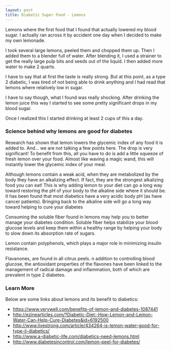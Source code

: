 ```yaml
---
layout: post
title: Diabetic Super Food - Lemons
---
```


Lemons where the first food that I found that actually lowered my blood sugar.  I actually ran across it by accident one day
when I decided to make my own lemonade.  

I took several large lemons, peeled them and chopped them up.  Then I added them 
to a blender full of water.  After blending it, I used a strainer to get the really large pulp bits and seeds out of the 
liquid.  I then added more water to make 2 quarts.  

I have to say that at first the taste is really strong.  But at this point, as a type 2 diabetic, I was tired of not being able to 
drink anything and I had read that lemons where relatively low in sugar.

I have to say though, what I found was really shocking.  After drinking the lemon juice this way I started to see some pretty 
significant drops in my blood sugar.

Once I realized this I started drinking at least 2 cups of this a day.  

### Science behind why lemons are good for diabetes

Research has shown that lemon lowers the glycemic index of any food it is added to. And... we are not talking a few points here.  The drop 
is very significant! To benefit from this, all you have to do is add a little squeeze of fresh lemon over your food. Almost like waving a 
magic wand, this will instantly lower the glycemic index of your meal.

Although lemons contain a weak acid, when they are metabolized by the body they have an alkalizing effect. If fact, they are the strongest alkalizing food you can eat! This is why adding lemon to your diet can go a long way toward restoring the pH of your body to the alkaline side where it should be. It has been found that most diabetics have a very acidic body pH (as have cancer patients). Bringing back to the alkaline side will go a long way toward helping to cure your diabetes

Consuming the soluble fiber found in lemons may help you to better manage your diabetes condition. Soluble fiber helps stabilize your blood glucose levels and keep them within a healthy range by helping your body to slow down its absorption rate of sugars.

Lemon contain polyphenols, which plays a major role in minimizing insulin resistance.

Flavanones, are found in all citrus peels.  n addition to controlling blood glucose, the antioxidant properties of the flavones have been linked to the management of radical damage and inflammation, both of which are prevalent in type 2 diabetes. 

### Learn More

Below are some links about lemons and its benefit to diabetics:

- <https://www.verywell.com/benefits-of-lemon-and-diabetes-1087441>
- <http://ezinearticles.com/?Diabetic-Diet:-How-Lemon-and-Lemon-Water-Can-Help-Cure-Diabetes&id=6192500>
- <http://www.livestrong.com/article/434264-is-lemon-water-good-for-type-ii-diabetics/>
- <http://www.a-diabetic-life.com/diabetics-need-lemons.html>
- <http://www.diabetesincontrol.com/lemon-peel-for-diabetes/>
